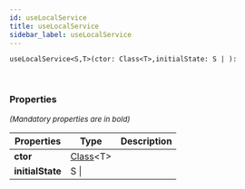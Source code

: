 ```yaml
---
id: useLocalService
title: useLocalService
sidebar_label: useLocalService
---
```


```tsx
useLocalService<S,T>(ctor: Class<T>,initialState: S | ): 
```
<br/>



### Properties

<font size="2"><i>(Mandatory properties are in bold)</i></font>

| Properties | Type | Description |
| --------- | ---- | ----------- |
| **ctor** | [Class](/framework-api/types/Class.md)<T\> |  |
| **initialState** | S \|  |  |
